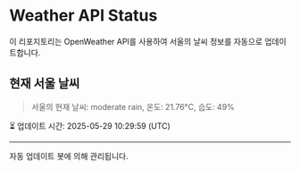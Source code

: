 
# Weather API Status

이 리포지토리는 OpenWeather API를 사용하여 서울의 날씨 정보를 자동으로 업데이트합니다.

## 현재 서울 날씨
> 서울의 현재 날씨: moderate rain, 온도: 21.76°C, 습도: 49%

⏳ 업데이트 시간: 2025-05-29 10:29:59 (UTC)

---
자동 업데이트 봇에 의해 관리됩니다.
